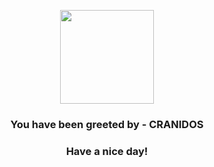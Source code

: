 <p align="center">
            <img src="https://raw.githubusercontent.com/PokeAPI/sprites/master/sprites/pokemon/408.png" width="150" height="150">
          </p>
          <h3 align="center">You have been greeted by - <b>CRANIDOS</b></h3>
          <h3 align="center">Have a nice day!</h3>
